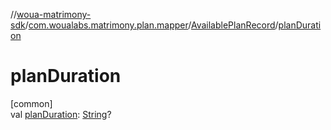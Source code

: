 //[woua-matrimony-sdk](../../../index.md)/[com.woualabs.matrimony.plan.mapper](../index.md)/[AvailablePlanRecord](index.md)/[planDuration](plan-duration.md)

# planDuration

[common]\
val [planDuration](plan-duration.md): [String](https://kotlinlang.org/api/latest/jvm/stdlib/kotlin/-string/index.html)?
